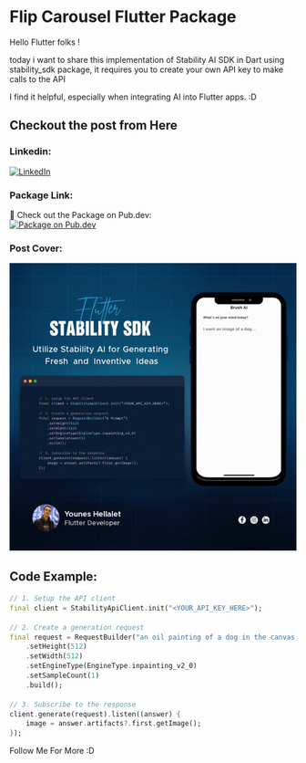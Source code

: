 # Flip Carousel Flutter Package
Hello Flutter folks !

today i want to share this implementation of Stability AI SDK in Dart using stability_sdk package, it requires you to create your own API key to make calls to the API

I find it helpful, especially when integrating AI into Flutter apps. :D


## Checkout the post from Here
### Linkedin:
[![LinkedIn](https://raw.githubusercontent.com/gauravghongde/social-icons/9d939e1c5b7ea4a24ac39c3e4631970c0aa1b920/SVG/Color/LinkedIN.svg)](https://www.linkedin.com/feed/update/urn:li:activity:7161070823967997953/)

### Package Link:
🔗 Check out the Package on Pub.dev: <br>
[![Package on Pub.dev](https://pub.dev/static/hash-sssmi4ln/img/pub-dev-logo.svg)](https://pub.dev/packages/stability_sdk)


### Post Cover:
![Preview](https://github.com/Kind-Unes/My-Posts/blob/master/Flutter%20Stability%20SDK/POST.gif)

## Code Example:
```dart
// 1. Setup the API client
final client = StabilityApiClient.init("<YOUR_API_KEY_HERE>");

// 2. Create a generation request
final request = RequestBuilder("an oil painting of a dog in the canvas, wearing knight armor, realistic painting by Leonardo da Vinci")
    .setHeight(512)
    .setWidth(512)
    .setEngineType(EngineType.inpainting_v2_0)
    .setSampleCount(1)
    .build();

// 3. Subscribe to the response
client.generate(request).listen((answer) {
    image = answer.artifacts?.first.getImage();
});
```

Follow Me For More :D
